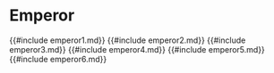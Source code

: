 # Emperor
{{#include emperor1.md}}
{{#include emperor2.md}}
{{#include emperor3.md}}
{{#include emperor4.md}}
{{#include emperor5.md}}
{{#include emperor6.md}}